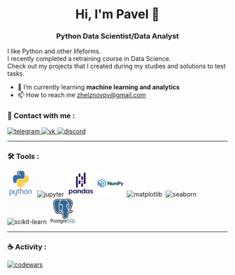 <!--

  <img src="" title="" alt="" width="60" height="60"/>&nbsp;

  
### Hi there 👋
- 📫 How to reach me: ...

**zhelezzyaka/zhelezzyaka** is a ✨ _special_ ✨ repository because its `README.md` (this file) appears on your GitHub profile.

Here are some ideas to get you started:

- 🔭 I’m currently working on ...
- 🌱 I’m currently learning ...
- 👯 I’m looking to collaborate on ...
- 🤔 I’m looking for help with ...
- 💬 Ask me about ...
- 📫 How to reach me: ...
- 😄 Pronouns: ...
- ⚡ Fun fact: ...


- 🌍 I speak Russian (native), English (B2)
  
- 📄 Know about my experiences [hh.ru](https://nn.hh.ru/resume/e2cf66a9ff0c1d1b410039ed1f4a3838596666)
-->

<h1 align="center">Hi, I'm Pavel 👋</h1>
<h3 align="center">Python Data Scientist/Data Analyst</h3>

I like Python and other lifeforms. <br>
I recently completed a retraining course in Data Science. <br>
Check out my projects that I created during my studies and solutions to test tasks. <br>

- 🌱 I’m currently learning **machine learning and analytics**
- 📫 How to reach me zhelznovpv@gmail.com


### :walking: Contact with me :


<p align="left">
  <a href="t.me/zhelezzyaka" target="_blank" rel="noreferrer"> <img src='https://raw.githubusercontent.com/daniilshat/daniilshat/2d7eafe5250314b3d422c86b35de062e0f1f5178/icons/Telegram.svg' alt='telegram' height='40'/> </a> 
  <a href="https://vk.com/zhelezzyaka" target="_blank" rel="noreferrer"> <img src='https://raw.githubusercontent.com/daniilshat/daniilshat/2d7eafe5250314b3d422c86b35de062e0f1f5178/icons/vk.svg' alt='vk' height='40'/> </a>
  <a href="https://discordapp.com/users/538429511042334735/"> <img src='https://cloud.githubusercontent.com/assets/6291467/26705903/96c2d66e-477c-11e7-9f4e-f3c0efe96c9a.png' alt='discord' width='40' height='40'/> </a>
</p>

---

### :hammer_and_wrench: Tools :
<div>
  <img src="https://github.com/devicons/devicon/raw/master/icons/python/python-original-wordmark.svg" title="python" alt="python" width="60" height="60"/>&nbsp;
  <img src="https://cdn.jsdelivr.net/gh/devicons/devicon/icons/jupyter/jupyter-original-wordmark.svg" title="jupyter" alt="jupyter" width="60" height="60"/>&nbsp;
  <img src="https://github.com/devicons/devicon/raw/master/icons/pandas/pandas-original-wordmark.svg" title="pandas" alt="pandas" width="60" height="60"/>&nbsp;
  <img src="https://github.com/devicons/devicon/raw/master/icons/numpy/numpy-original-wordmark.svg" title="numpy" alt="numpy" width="60" height="60"/>&nbsp;
  <img src="https://camo.githubusercontent.com/a4c42cdaefc842004372aa42d91c4af87f2377731bbadfc2304c1d8426ea4337/68747470733a2f2f75706c6f61642e77696b696d656469612e6f72672f77696b6970656469612f636f6d6d6f6e732f302f30312f437265617465645f776974685f4d6174706c6f746c69622d6c6f676f2e737667" title="matplotlib" alt="matplotlib" width="60" height="60"/>&nbsp;
  <img src="https://camo.githubusercontent.com/08d98ece5b14553925ebb99b8d15f62c900cad19b169de578a68bdb057d50c68/68747470733a2f2f736561626f726e2e7079646174612e6f72672f5f696d616765732f6c6f676f2d74616c6c2d6c6967687462672e737667" title="seaborn" alt="seaborn" width="60" height="60"/>&nbsp;
  <img src="https://camo.githubusercontent.com/69ce21304adac467a8251181f98932e1785abd9d718cdd8edc78d1abbf2dcb49/68747470733a2f2f75706c6f61642e77696b696d656469612e6f72672f77696b6970656469612f636f6d6d6f6e732f302f30352f5363696b69745f6c6561726e5f6c6f676f5f736d616c6c2e737667" title="scikit-learn" alt="scikit-learn" width="60" height="60"/>&nbsp;
  <img src="https://github.com/devicons/devicon/raw/master/icons/postgresql/postgresql-original-wordmark.svg" title="postgresql" alt="postgresql" width="60" height="60"/>&nbsp;  
</div>

---



### :coffee: Activity :
[![codewars](https://www.codewars.com/users/YellowNN/badges/large)](https://www.codewars.com/users/YellowNN) 


